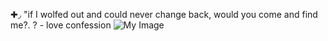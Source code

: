 ✚◞ "if I wolfed out and could never change back, would you come and find me?. ? - love confession
![My Image](https://i.postimg.cc/DfdwRn3z/Untitled112-20250908134035.png)


